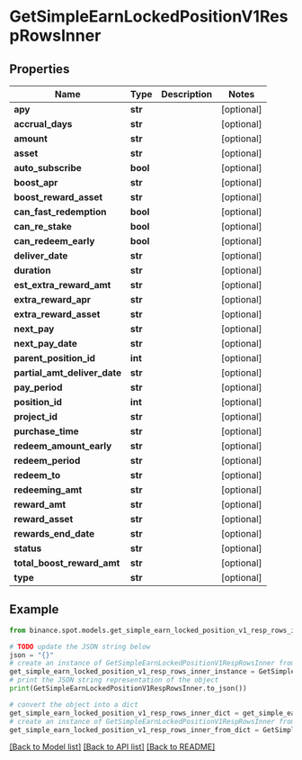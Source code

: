# GetSimpleEarnLockedPositionV1RespRowsInner


## Properties

Name | Type | Description | Notes
------------ | ------------- | ------------- | -------------
**apy** | **str** |  | [optional] 
**accrual_days** | **str** |  | [optional] 
**amount** | **str** |  | [optional] 
**asset** | **str** |  | [optional] 
**auto_subscribe** | **bool** |  | [optional] 
**boost_apr** | **str** |  | [optional] 
**boost_reward_asset** | **str** |  | [optional] 
**can_fast_redemption** | **bool** |  | [optional] 
**can_re_stake** | **bool** |  | [optional] 
**can_redeem_early** | **bool** |  | [optional] 
**deliver_date** | **str** |  | [optional] 
**duration** | **str** |  | [optional] 
**est_extra_reward_amt** | **str** |  | [optional] 
**extra_reward_apr** | **str** |  | [optional] 
**extra_reward_asset** | **str** |  | [optional] 
**next_pay** | **str** |  | [optional] 
**next_pay_date** | **str** |  | [optional] 
**parent_position_id** | **int** |  | [optional] 
**partial_amt_deliver_date** | **str** |  | [optional] 
**pay_period** | **str** |  | [optional] 
**position_id** | **int** |  | [optional] 
**project_id** | **str** |  | [optional] 
**purchase_time** | **str** |  | [optional] 
**redeem_amount_early** | **str** |  | [optional] 
**redeem_period** | **str** |  | [optional] 
**redeem_to** | **str** |  | [optional] 
**redeeming_amt** | **str** |  | [optional] 
**reward_amt** | **str** |  | [optional] 
**reward_asset** | **str** |  | [optional] 
**rewards_end_date** | **str** |  | [optional] 
**status** | **str** |  | [optional] 
**total_boost_reward_amt** | **str** |  | [optional] 
**type** | **str** |  | [optional] 

## Example

```python
from binance.spot.models.get_simple_earn_locked_position_v1_resp_rows_inner import GetSimpleEarnLockedPositionV1RespRowsInner

# TODO update the JSON string below
json = "{}"
# create an instance of GetSimpleEarnLockedPositionV1RespRowsInner from a JSON string
get_simple_earn_locked_position_v1_resp_rows_inner_instance = GetSimpleEarnLockedPositionV1RespRowsInner.from_json(json)
# print the JSON string representation of the object
print(GetSimpleEarnLockedPositionV1RespRowsInner.to_json())

# convert the object into a dict
get_simple_earn_locked_position_v1_resp_rows_inner_dict = get_simple_earn_locked_position_v1_resp_rows_inner_instance.to_dict()
# create an instance of GetSimpleEarnLockedPositionV1RespRowsInner from a dict
get_simple_earn_locked_position_v1_resp_rows_inner_from_dict = GetSimpleEarnLockedPositionV1RespRowsInner.from_dict(get_simple_earn_locked_position_v1_resp_rows_inner_dict)
```
[[Back to Model list]](../README.md#documentation-for-models) [[Back to API list]](../README.md#documentation-for-api-endpoints) [[Back to README]](../README.md)



